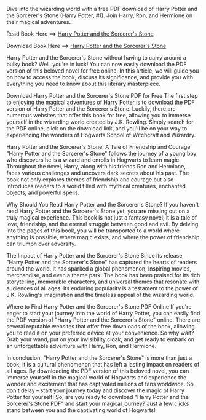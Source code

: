 Dive into the wizarding world with a free PDF download of Harry Potter and the Sorcerer's Stone (Harry Potter, #1). Join Harry, Ron, and Hermione on their magical adventures.

Read Book Here ==> [Harry Potter and the Sorcerer's Stone](https://appswarda.com/Harry-Potter-and-the-Sorcerer-s-Stone)

Download Book Here ==> [Harry Potter and the Sorcerer's Stone](https://appswarda.com/Harry-Potter-and-the-Sorcerer-s-Stone)

Harry Potter and the Sorcerer's Stone without having to carry around a bulky book? Well, you're in luck! You can now easily download the PDF version of this beloved novel for free online. In this article, we will guide you on how to access the book, discuss its significance, and provide you with everything you need to know about this literary masterpiece.

Download Harry Potter and the Sorcerer's Stone PDF for Free
The first step to enjoying the magical adventures of Harry Potter is to download the PDF version of Harry Potter and the Sorcerer's Stone. Luckily, there are numerous websites that offer this book for free, allowing you to immerse yourself in the wizarding world created by J.K. Rowling. Simply search for the PDF online, click on the download link, and you'll be on your way to experiencing the wonders of Hogwarts School of Witchcraft and Wizardry.

Harry Potter and the Sorcerer's Stone: A Tale of Friendship and Courage
"Harry Potter and the Sorcerer's Stone" follows the journey of a young boy who discovers he is a wizard and enrolls in Hogwarts to learn magic. Throughout the novel, Harry, along with his friends Ron and Hermione, faces various challenges and uncovers dark secrets about his past. The book not only explores themes of friendship and courage but also introduces readers to a world filled with mythical creatures, enchanted objects, and powerful spells.

Why Should You Read Harry Potter and the Sorcerer's Stone?
If you haven't read Harry Potter and the Sorcerer's Stone yet, you are missing out on a truly magical experience. This book is not just a fantasy novel; it is a tale of love, friendship, and the eternal struggle between good and evil. By delving into the pages of this book, you will be transported to a world where anything is possible, where magic exists, and where the power of friendship can triumph over adversity.

The Impact of Harry Potter and the Sorcerer's Stone
Since its release, "Harry Potter and the Sorcerer's Stone" has captured the hearts of readers around the world. It has sparked a global phenomenon, inspiring movies, merchandise, and even a theme park. The book has been praised for its rich storytelling, memorable characters, and universal themes that resonate with audiences of all ages. Its enduring popularity is a testament to the power of J.K. Rowling's imagination and the timeless appeal of the wizarding world.

Where to Find Harry Potter and the Sorcerer's Stone PDF Online
If you're eager to start your journey into the world of Harry Potter, you can easily find the PDF version of "Harry Potter and the Sorcerer's Stone" online. There are several reputable websites that offer free downloads of the book, allowing you to read it on your preferred device at your convenience. So why wait? Grab your wand, put on your invisibility cloak, and get ready to embark on an unforgettable adventure with Harry, Ron, and Hermione.

In conclusion, "Harry Potter and the Sorcerer's Stone" is more than just a book; it is a cultural phenomenon that has left a lasting impact on readers of all ages. By downloading the PDF version of this beloved novel, you can immerse yourself in the magical world of Hogwarts and experience the wonder and excitement that has captivated millions of fans worldwide. So don't delay – start your journey today and discover the magic of Harry Potter for yourself!
So, are you ready to download "Harry Potter and the Sorcerer's Stone PDF" and start your magical journey? Just a few clicks stand between you and the captivating world of Hogwarts!
